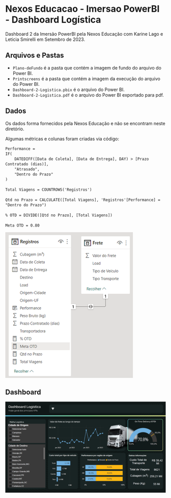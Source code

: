 # Nexos Educacao - Imersao PowerBI - Dashboard Logística
Dashboard 2 da Imersão PowerBI pela Nexos Educação com Karine Lago e Leticia Smirelli em Setembro de 2023.


## Arquivos e Pastas
- `Plano-deFundo` é a pasta que contém a imagem de fundo do arquivo do Power BI.
- `Printscreens` é a pasta que contém a imagem da execução do arquivo do Power BI.
- `Dashboard-2-Logistica.pbix` é o arquivo do Power BI.
- `Dashboard-2-Logistica.pdf` é o arquivo do Power BI exportado para pdf.


## Dados
Os dados forma fornecidos pela Nexos Educação e não se encontram neste diretório.

Algumas métricas e colunas foram criadas via código:
```
Performance = 
IF(
    DATEDIFF([Data de Coleta], [Data de Entrega], DAY) > [Prazo Contratado (dias)],
    "Atrasado",
    "Dentro do Prazo"
)

Total Viagens = COUNTROWS('Registros')

Qtd no Prazo = CALCULATE([Total Viagens], 'Registros'[Performance] = "Dentro do Prazo")

% OTD = DIVIDE([Qtd no Prazo], [Total Viagens])

Meta OTD = 0.80
```

![Dados-Logistica](Printscreens/Dados-Logistica.png)


## Dashboard

![Dashboard-2-pagina-1](Printscreens/Dashboard-2-pagina-1.png)
